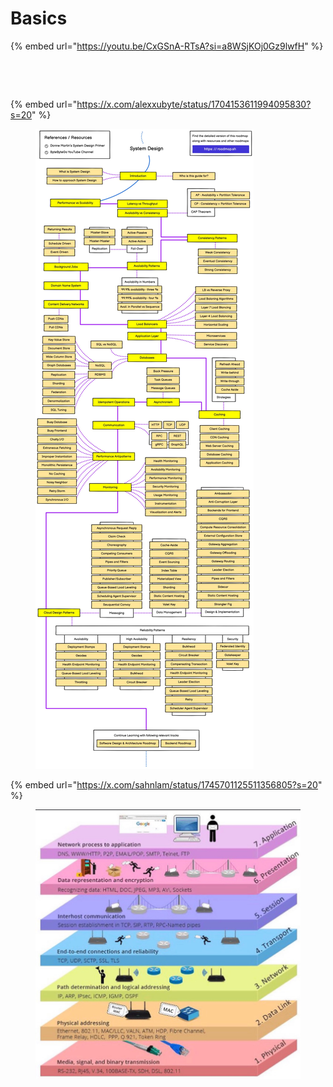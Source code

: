 # Basics

{% embed url="https://youtu.be/CxGSnA-RTsA?si=a8WSjKOj0Gz9lwfH" %}

<figure><img src="../.gitbook/assets/image (227).png" alt=""><figcaption></figcaption></figure>

<figure><img src="../.gitbook/assets/image (228).png" alt=""><figcaption></figcaption></figure>

{% embed url="https://x.com/alexxubyte/status/1704153611994095830?s=20" %}

<div data-full-width="true"><figure><img src="../.gitbook/assets/image (3) (1).png" alt=""><figcaption></figcaption></figure></div>

{% embed url="https://x.com/sahnlam/status/1745701125511356805?s=20" %}

<figure><img src="../.gitbook/assets/image (1) (1) (1) (1) (1) (1) (1) (1) (1) (1) (1).png" alt=""><figcaption></figcaption></figure>
